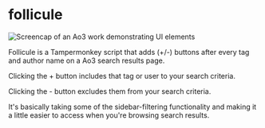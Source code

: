 # follicule

![Screencap of an Ao3 work demonstrating UI elements](https://cdn.discordapp.com/attachments/359684011112792065/866807879646445588/unknown.png)

Follicule is a Tampermonkey script that adds (+/-) buttons after every tag and author name on a Ao3 search results page. 

Clicking the + button includes that tag or user to your search criteria.

Clicking the - button excludes them from your search criteria. 

It's basically taking some of the sidebar-filtering functionality and making it a little easier to access when you're browsing search results.
